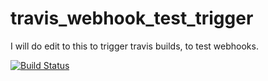 # travis_webhook_test_trigger
I will do edit to this to trigger travis builds, to test webhooks.    

[![Build Status](https://travis-ci.org/luckydonald/travis_webhook_test_trigger.svg?branch=master)](https://travis-ci.org/luckydonald/travis_webhook_test_trigger)
